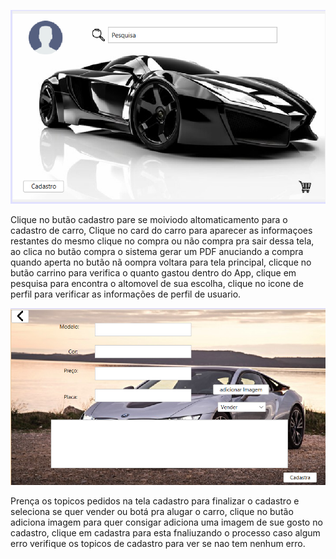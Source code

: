 ![Imagem do Circuito](Tela_principal.png)

 Clique no butão cadastro pare se moiviodo altomaticamento para o cadastro de carro,
Clique no card do carro para aparecer as informaçoes restantes do mesmo clique no compra ou não compra pra sair dessa tela, 
ao clica no butão compra o sistema gerar um PDF anuciando a compra quando aperta no butão nã oompra voltara para tela principal,
clicque no butão carrino para verifica o quanto gastou dentro do App, clique em pesquisa para encontra o altomovel de sua escolha, 
clique no icone de perfil para verificar as informações de perfil de usuario.

![Imagem do Circuito](Tela_cadastro.png)

Prença os topicos pedidos na tela cadastro para finalizar o cadastro e seleciona se quer vender ou botá pra alugar o carro,
clique no butão adiciona imagem para quer consigar adiciona uma imagem de sue gosto no cadastro,
clique em cadastra para esta fnaliuzando o processo caso algum erro verifique os topicos de cadastro para ver se nao tem nenhum erro.
